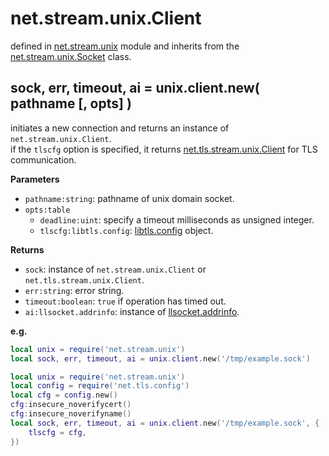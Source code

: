 # net.stream.unix.Client

defined in [net.stream.unix](../lib/stream/unix.lua) module and inherits from the [net.stream.unix.Socket](net_stream_unix_socket.md) class.


## sock, err, timeout, ai = unix.client.new( pathname [, opts] )

initiates a new connection and returns an instance of `net.stream.unix.Client`.  
if the `tlscfg` option is specified, it returns [net.tls.stream.unix.Client](net_tls_stream_unix_client.md) for TLS communication.

**Parameters**

- `pathname:string`: pathname of unix domain socket.
- `opts:table`
    - `deadline:uint`: specify a timeout milliseconds as unsigned integer.
    - `tlscfg:libtls.config`: [libtls.config](https://github.com/mah0x211/lua-libtls/blob/master/doc/config.md) object.

**Returns**

- `sock`: instance of `net.stream.unix.Client` or `net.tls.stream.unix.Client`.
- `err:string`: error string.
- `timeout:boolean`: `true` if operation has timed out.
- `ai:llsocket.addrinfo`: instance of [llsocket.addrinfo](https://github.com/mah0x211/lua-llsocket#llsocketaddrinfo-instance-methods).

**e.g.**

```lua
local unix = require('net.stream.unix')
local sock, err, timeout, ai = unix.client.new('/tmp/example.sock')
```

```lua
local unix = require('net.stream.unix')
local config = require('net.tls.config')
local cfg = config.new()
cfg:insecure_noverifycert()
cfg:insecure_noverifyname()
local sock, err, timeout, ai = unix.client.new('/tmp/example.sock', {
    tlscfg = cfg,
})
```
